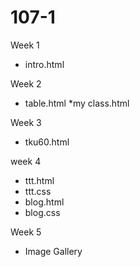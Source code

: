 # 107-1

Week 1
* intro.html

Week 2
* table.html
*my class.html

Week 3
* tku60.html

week 4
* ttt.html
* ttt.css
* blog.html
* blog.css

Week 5
* Image Gallery
